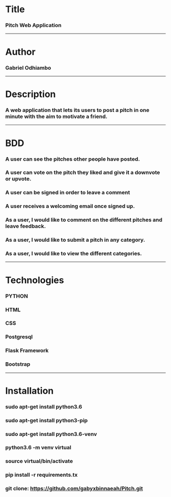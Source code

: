 # Title 
### Pitch Web Application
___

# Author 
### Gabriel Odhiambo
___ 

# Description 
### A web application that lets its users to post a pitch in one minute with the aim to motivate a friend.

___ 

# BDD 

### A user can see the pitches other people have posted.
### A user can vote on the pitch they liked and give it a downvote or upvote.
### A user can be signed in order to leave a comment
### A user receives a welcoming email once signed up.

### As a user, I would like to comment on the different pitches and leave feedback.
### As a user, I would like to submit a pitch in any category.
### As a user, I would like to view the different categories.

___

# Technologies

### PYTHON
### HTML 
### CSS
### Postgresql 
### Flask Framework 
### Bootstrap 

___

# Installation
### sudo apt-get install python3.6
### sudo apt-get install python3-pip
### sudo apt-get install python3.6-venv
### python3.6 -m venv virtual
### source virtual/bin/activate
### pip install -r requirements.tx

### git clone: https://github.com/gabyxbinnaeah/Pitch.git